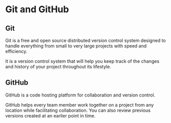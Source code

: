 # Git and GitHub

## Git

Git is a free and open source distributed version control system designed to handle everything from small to very large projects with speed and efficiency.

It is a version control system that will help you keep track of the changes and history of your project throughout its lifestyle.

## GitHub

GitHub is a code hosting platform for collaboration and version control.

GitHub helps every team member work together on a project from any location while facilitating collaboration. You can also review previous versions created at an earlier point in time.
